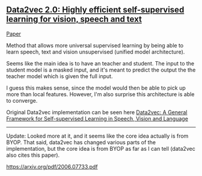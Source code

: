 ## [Data2vec 2.0: Highly efficient self-supervised learning for vision, speech and text ](https://ai.facebook.com/blog/ai-self-supervised-learning-data2vec/?utm_source=pocket_reader)
[Paper](https://arxiv.org/pdf/2212.07525.pdf)

Method that allows more universal supervised learning by being able to learn speech, text and vision unsupervised (unified model architecture).

Seems like the main idea is to have an teacher and student.
The input to the student model is a masked input, and it's meant to predict the output the the teacher model which is given the full input.

I guess this makes sense, since the model would then be able to pick up more than local features. However, I'm also surprise this architecture is able to converge. 

Original Data2vec implementation can be seen here [Data2vec: A General Framework for Self-supervised Learning in Speech, Vision and Language](https://ai.facebook.com/research/data2vec-a-general-framework-for-self-supervised-learning-in-speech-vision-and-language/)


-----

Update: Looked more at it, and it seems like the core idea actually is from BYOP. That said, data2vec has changed various parts of the implementation, but the core idea is from BYOP as far as I can tell (data2vec also cites this paper).

https://arxiv.org/pdf/2006.07733.pdf


